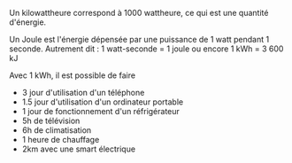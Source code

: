 Un kilowattheure correspond à 1000 wattheure, ce qui est une quantité d'énergie.

Un Joule est l'énergie dépensée par une puissance de 1 watt pendant 1 seconde. Autrement dit : 1 watt-seconde = 1 joule ou encore 1 kWh = 3 600 kJ

Avec 1 kWh, il est possible de faire 
- 3 jour d'utilisation d'un téléphone 
- 1.5 jour d'utilisation d'un ordinateur portable
- 1 jour de fonctionnement d'un réfrigérateur
- 5h de télévision
- 6h de climatisation
- 1 heure de chauffage
- 2km avec une smart électrique